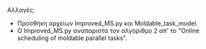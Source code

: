 Αλλαγές:
- Προσθήκη αρχείων Improved_MS.py και Moldable_task_model.
- Ο Improved_MS.py αναπαριστά τον αλγόριθμο 2 απ' το "Online scheduling of moldable parallel tasks". 